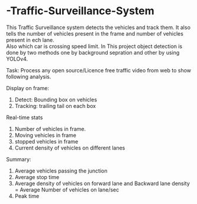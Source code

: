 # -Traffic-Surveillance-System
This Traffic Surveillance system detects the vehicles and track them. It also tells the number of vehicles present in the frame and number of vehicles present in ech lane.       
Also which car is crossing speed limit. In This project object detection is done by two methods one by background sepration and other by using YOLOv4.


Task: Process any open source/Licence free traffic video from web to show following analysis.

Display on frame:
1. Detect: Bounding box on vehicles 
2. Tracking: trailing tail on each box

Real-time stats
1. Number of vehicles in frame.
2. Moving vehicles in frame
3. stopped vehicles in frame
4. Current density of vehicles on different lanes

Summary:
1. Average vehicles passing the junction
2. Average stop time
3. Average density of vehicles on forward lane and Backward lane 
density = Average Number of vehicles on lane/sec
4. Peak time
